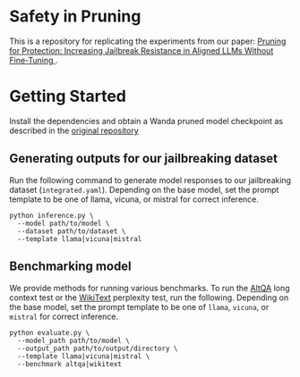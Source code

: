 # Safety in Pruning
This is a repository for replicating the experiments from our paper: [Pruning for Protection: Increasing Jailbreak Resistance in Aligned LLMs Without Fine-Tuning
](https://arxiv.org/abs/2401.10862). 

# Getting Started
Install the dependencies and obtain a Wanda pruned model checkpoint as described in the [original repository](https://github.com/locuslab/wanda)

## Generating outputs for our jailbreaking dataset
Run the following command to generate model responses to our jailbreaking dataset (`integrated.yaml`). Depending on the base model, set the prompt template to be one of llama, vicuna, or mistral for correct inference. 

```
python inference.py \
  --model path/to/model \
  --dataset path/to/dataset \
  --template llama|vicuna|mistral
```

## Benchmarking model
We provide methods for running various benchmarks. To run the [AltQA](https://huggingface.co/datasets/abacusai/WikiQA-Altered_Numeric_QA) long context test or the [WikiText](https://huggingface.co/datasets/wikitext) perplexity test, run the following. Depending on the base model, set the prompt template to be one of `llama`, `vicuna`, or `mistral` for correct inference. 
```
python evaluate.py \
  --model_path path/to/model \
  --output_path path/to/output/directory \
  --template llama|vicuna|mistral \
  --benchmark altqa|wikitext
```

